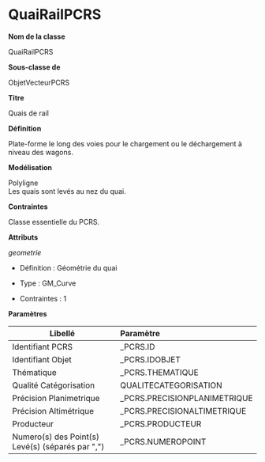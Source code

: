 # QuaiRailPCRS #



**Nom de la classe**

QuaiRailPCRS

**Sous-classe de**

ObjetVecteurPCRS

**Titre**

Quais de rail

**Définition**

Plate-forme le long des voies pour le chargement ou le déchargement à niveau des wagons.

**Modélisation**

Polyligne <br>
Les quais sont levés au nez du quai.

**Contraintes**

Classe essentielle du PCRS.

**Attributs**

*geometrie*

- Définition : Géométrie du quai

- Type : GM_Curve

- Contraintes : 1

**Paramètres**

| Libellé | Paramètre |
| ---------|:-------------|
|Identifiant PCRS|_PCRS.ID|
|Identifiant Objet|_PCRS.IDOBJET|
|Thématique|_PCRS.THEMATIQUE|
|Qualité Catégorisation|QUALITECATEGORISATION|
|Précision Planimetrique|_PCRS.PRECISIONPLANIMETRIQUE|
|Précision Altimétrique|_PCRS.PRECISIONALTIMETRIQUE|
|Producteur|_PCRS.PRODUCTEUR|
|Numero(s) des Point(s) Levé(s) (séparés par ",")|_PCRS.NUMEROPOINT|
